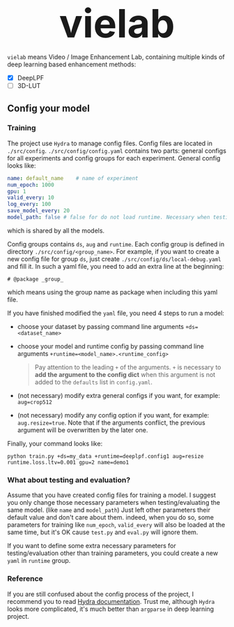 <div style="font-size:90px;text-align:center;font-weight: bold"> 
vielab
</div>

`vielab` means Video / Image Enhancement Lab, containing multiple kinds of deep learning based enhancement methods:

- [x] DeepLPF
- [ ] 3D-LUT

## Config your model

### Training

The project use `Hydra` to manage config files. Config files are located in `./src/config`. `./src/config/config.yaml`
contains two parts: general configs for all experiments and config groups for each experiment. General config looks
like:

```yaml
name: default_name    # name of experiment
num_epoch: 1000
gpu: 1
valid_every: 10
log_every: 100
save_model_every: 20
model_path: false # false for do not load runtime. Necessary when testing.
```

which is shared by all the models.

Config groups contains `ds`, `aug` and `runtime`. Each config group is defined in directory `./src/config/<group_name>`.
For example, if you want to create a new config file for group `ds`, just create `./src/config/ds/local-debug.yaml` and
fill it. In such a yaml file, you need to add an extra line at the beginning:

```
# @package _group_
```

which means using the group name as package when including this yaml file.

If you have finished modified the `yaml` file, you need 4 steps to run a model:

- choose your dataset by passing command line arguments `+ds=<dataset_name>`
- choose your model and runtime config by passing command line arguments `+runtime=<model_name>.<runtime_config>`

  > Pay attention to the leading `+` of the arguments. `+` is necessary to **add the argument to the config dict** when this argument is not added to the `defaults` list in `config.yaml`.

- (not necessary) modify extra general configs if you want, for example: `aug=crop512`
- (not necessary) modify any config option if you want, for example: `aug.resize=true`. Note that if the arguments
  conflict, the previous argument will be overwritten by the later one.

Finally, your command looks like:

```shell
python train.py +ds=my_data +runtime=deeplpf.config1 aug=resize runtime.loss.ltv=0.001 gpu=2 name=demo1
```

### What about testing and evaluation?

Assume that you have created config files for training a model. I suggest you only change those necessary parameters
when testing/evaluating the same model. (like `name` and `model_path`) Just left other parameters their default value
and don't care about them. indeed, when you do so, some parameters for training like `num_epoch`, `valid_every` will
also be loaded at the same time, but it's OK cause `test.py` and `eval.py` will ignore them.

If you want to define some extra necessary parameters for testing/evaluation other than training parameters, you could
create a new `yaml` in `runtime` group.

### Reference

If you are still confused about the config process of the project, I recommend you to
read [Hydra documentation](https://hydra.cc/docs/intro). Trust me, although `Hydra` looks more complicated, it's much
better than `argparse` in deep learning project.